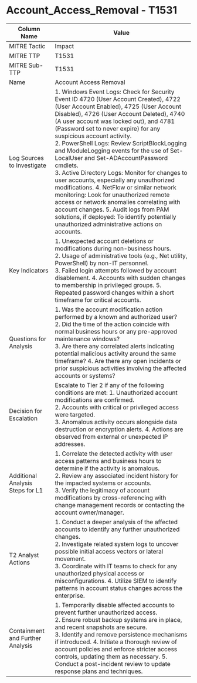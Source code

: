 # Account_Access_Removal - T1531

| Column Name | Value |
|-------------|-------|
| MITRE Tactic | Impact |
| MITRE TTP | T1531 |
| MITRE Sub-TTP | T1531 |
| Name | Account Access Removal |
| Log Sources to Investigate | 1. Windows Event Logs: Check for Security Event ID 4720 (User Account Created), 4722 (User Account Enabled), 4725 (User Account Disabled), 4726 (User Account Deleted), 4740 (A user account was locked out), and 4781 (Password set to never expire) for any suspicious account activity.<br>2. PowerShell Logs: Review ScriptBlockLogging and ModuleLogging events for the use of Set-LocalUser and Set-ADAccountPassword cmdlets.<br>3. Active Directory Logs: Monitor for changes to user accounts, especially any unauthorized modifications. 4. NetFlow or similar network monitoring: Look for unauthorized remote access or network anomalies correlating with account changes. 5. Audit logs from PAM solutions, if deployed: To identify potentially unauthorized administrative actions on accounts. |
| Key Indicators | 1. Unexpected account deletions or modifications during non-business hours.<br>2. Usage of administrative tools (e.g., Net utility, PowerShell) by non-IT personnel.<br>3. Failed login attempts followed by account disablement. 4. Accounts with sudden changes to membership in privileged groups. 5. Repeated password changes within a short timeframe for critical accounts. |
| Questions for Analysis | 1. Was the account modification action performed by a known and authorized user?<br>2. Did the time of the action coincide with normal business hours or any pre-approved maintenance windows?<br>3. Are there any correlated alerts indicating potential malicious activity around the same timeframe? 4. Are there any open incidents or prior suspicious activities involving the affected accounts or systems? |
| Decision for Escalation | Escalate to Tier 2 if any of the following conditions are met: 1. Unauthorized account modifications are confirmed.<br>2. Accounts with critical or privileged access were targeted.<br>3. Anomalous activity occurs alongside data destruction or encryption alerts. 4. Actions are observed from external or unexpected IP addresses. |
| Additional Analysis Steps for L1 | 1. Correlate the detected activity with user access patterns and business hours to determine if the activity is anomalous.<br>2. Review any associated incident history for the impacted systems or accounts.<br>3. Verify the legitimacy of account modifications by cross-referencing with change management records or contacting the account owner/manager. |
| T2 Analyst Actions | 1. Conduct a deeper analysis of the affected accounts to identify any further unauthorized changes.<br>2. Investigate related system logs to uncover possible initial access vectors or lateral movement.<br>3. Coordinate with IT teams to check for any unauthorized physical access or misconfigurations. 4. Utilize SIEM to identify patterns in account status changes across the enterprise. |
| Containment and Further Analysis | 1. Temporarily disable affected accounts to prevent further unauthorized access.<br>2. Ensure robust backup systems are in place, and recent snapshots are secure.<br>3. Identify and remove persistence mechanisms if introduced. 4. Initiate a thorough review of account policies and enforce stricter access controls, updating them as necessary. 5. Conduct a post-incident review to update response plans and techniques. |
